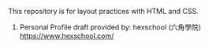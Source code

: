 This repository is for layout practices with HTML and CSS.

01. Personal Profile
    draft provided by: hexschool (六角學院) https://www.hexschool.com/
